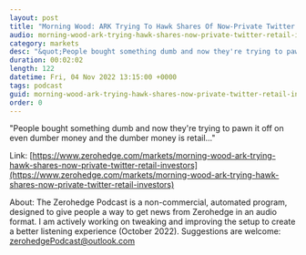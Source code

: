 ```yaml
---
layout: post
title: "Morning Wood: ARK Trying To Hawk Shares Of Now-Private Twitter To Retail Investors"
audio: morning-wood-ark-trying-hawk-shares-now-private-twitter-retail-investors-0
category: markets
desc: "&quot;People bought something dumb and now they're trying to pawn it off on even dumber money  and the dumber money is retail...&quot;"
duration: 00:02:02
length: 122
datetime: Fri, 04 Nov 2022 13:15:00 +0000
tags: podcast
guid: morning-wood-ark-trying-hawk-shares-now-private-twitter-retail-investors-0
order: 0
---
```

&quot;People bought something dumb and now they're trying to pawn it off on even dumber money  and the dumber money is retail...&quot;

Link: [https://www.zerohedge.com/markets/morning-wood-ark-trying-hawk-shares-now-private-twitter-retail-investors](https://www.zerohedge.com/markets/morning-wood-ark-trying-hawk-shares-now-private-twitter-retail-investors)

About: The Zerohedge Podcast is a non-commercial, automated program, designed to give people a way to get news from Zerohedge in an audio format.  I am actively working on tweaking and improving the setup to create a better listening experience (October 2022).  Suggestions are welcome: [zerohedgePodcast@outlook.com](mailto:zerohedgePodcast@outlook.com)